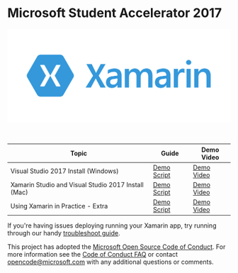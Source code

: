 # Microsoft Student Accelerator 2017 


<p align="center">
<img src="image/xamarin-logo.png"  width="1024"/>
</p>

<br>


<table><thead>

<tr>
<th>Topic</th>
<th>Guide</th>
<th>Demo Video</th>
</tr>

</thead>

<tbody>

<tr>
<td>Visual Studio 2017 Install (Windows)</td>
<td><a href="/Installation Windows">Demo Script</a></td>
<td><a href="https://channel9.msdn.com/Events/Visual-Studio/Visual-Studio-2017-Launch/100#time=0h15m37s">Demo Video</a></td>
</tr>

<tr>
<td>Xamarin Studio and Visual Studio 2017 Install (Mac)</td>
<td><a href="/Installation Mac">Demo Script</a></td>
<td><a href="https://channel9.msdn.com/Events/Visual-Studio/Visual-Studio-2017-Launch/100#time=0h15m37s">Demo Video</a></td>
</tr>

<tr>
<td>Using Xamarin in Practice - Extra</td>
<td><a href="/XamarinCycle9">Demo Script</a></td>
<td><a href="https://channel9.msdn.com/Events/Visual-Studio/Visual-Studio-2017-Launch/100#time=1h08m15s">Demo Video</a></td>
</td>
</tr>

</tbody>

</table>

If you're having issues deploying running your Xamarin app, try running through our handy [troubleshoot guide](/Troubleshooting).

This project has adopted the [Microsoft Open Source Code of Conduct](https://opensource.microsoft.com/codeofconduct/). For more information see the [Code of Conduct FAQ](https://opensource.microsoft.com/codeofconduct/faq/) or contact [opencode@microsoft.com](mailto:opencode@microsoft.com) with any additional questions or comments.
